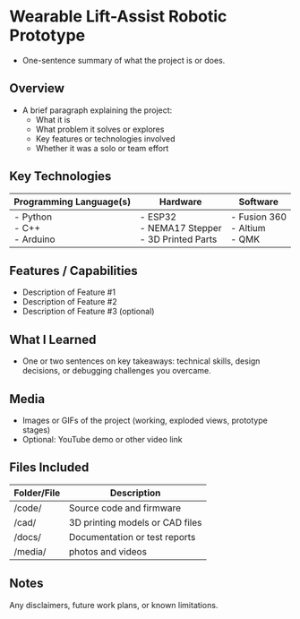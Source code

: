 # Wearable Lift-Assist Robotic Prototype
- One-sentence summary of what the project is or does.
## Overview
- A brief paragraph explaining the project:
	- What it is
	- What problem it solves or explores
	- Key features or technologies involved
	- Whether it was a solo or team effort
## Key Technologies

| Programming Language(s)              | Hardware                                                | Software                                |
| ------------------------------------ | ------------------------------------------------------- | --------------------------------------- |
| - Python </br> - C++ </br> - Arduino | - ESP32 </br> - NEMA17 Stepper </br> - 3D Printed Parts | - Fusion 360 </br> - Altium </br> - QMK |

## Features / Capabilities
- Description of Feature #1
- Description of Feature #2
- Description of Feature #3 (optional)
## What I Learned
- One or two sentences on key takeaways: technical skills, design decisions, or debugging challenges you overcame.
## Media
- Images or GIFs of the project (working, exploded views, prototype stages)
- Optional: YouTube demo or other video link
## Files Included

| Folder/File | Description                     |
| ----------- | ------------------------------- |
| /code/      | Source code and firmware        |
| /cad/       | 3D printing models or CAD files |
| /docs/      | Documentation or test reports   |
| /media/     | photos and videos               |
## Notes
Any disclaimers, future work plans, or known limitations.
